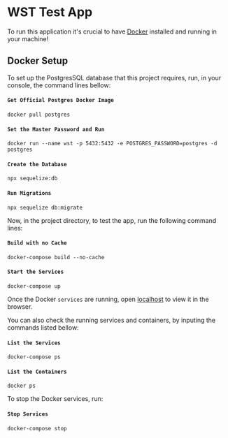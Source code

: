 # WST Test App

To run this application it's crucial to have [Docker](https://www.docker.com/) installed and running in your machine!

## Docker Setup

To set up the PostgresSQL database that this project requires, run, in your console, the command lines bellow:

#### `Get Official Postgres Docker Image`

```
docker pull postgres
```

#### `Set the Master Password and Run`

```
docker run --name wst -p 5432:5432 -e POSTGRES_PASSWORD=postgres -d postgres
```

#### `Create the Database`

```
npx sequelize:db
```

#### `Run Migrations`

```
npx sequelize db:migrate
```

Now, in the project directory, to test the app, run the following command lines:

#### `Build with no Cache`

```
docker-compose build --no-cache
```

#### `Start the Services`

```
docker-compose up
```

Once the Docker `services` are running, open [localhost](http://localhost:3000) to view it in the browser.

You can also check the running services and containers, by inputing the commands listed bellow:

#### `List the Services`

```
docker-compose ps
```

#### `List the Containers`

```
docker ps
```

To stop the Docker services, run:

#### `Stop Services`

```
docker-compose stop
```
